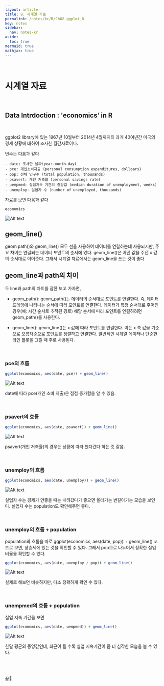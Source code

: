```yaml
---
layout: article
title: 8. 시계열 자료
permalink: /notes/kr/R/Ch08_ggplot_8
key: notes
sidebar:
  nav: notes-kr
aside:
  toc: true
mermaid: true
mathjax: true
---
```






<br>

# 시계열 자료



<br>

## Data Intrdoction : 'economics' in R

<br>

ggplot2 library에 있는 1967년 10월부터 2014년 4월까지의 과거 40여년간 미국의 경제 상황에 대하여 조사한 월간자료이다.



변수는 다음과 같다

```
- date: 조사한 날짜(year-month-day)
- pce: 개인소비지출 (personal consumption expenditures, dolloars)
- pop: 전체 인구수 (total population, thousands)
- psavert: 개인 저축률 (personal savings rate)
- uempmed: 실업지속 기간의 중앙값 (median duration of unemployment, weeks)
- unemploy: 실업자 수 (number of unemployed, thousands)
```


자료를 보면 다음과 같다


```r
economics
```
![Alt text](img/ggplot_52.PNG)


## geom_line()

geom path()와 geom_line() 모두 선을 사용하여 데이터를 연결하는데 사용되지만, 주요 차이는 연결되는 데이터 포인트의 순서에 있다. geom_line()은 어떤 값을 주던 x 값의 순서대로 이어준다. 그래서 시계열 자료에서는 geom_line을 쓰는 것이 좋다 


## geom_line과 path의 차이

두 line과 path의 차이를 잠깐 보고 가자면,


- geom_path():
geom_path()는 데이터의 순서대로 포인트를 연결한다. 즉, 데이터 프레임에 나타나는 순서에 따라 포인트를 연결한다.
데이터가 특정 순서대로 주어진 경우(예: 시간 순서로 추적된 경로) 해당 순서에 따라 포인트를 연결하려면 geom_path()를 사용한다.


- geom_line():
geom_line()는 x 값에 따라 포인트를 연결한다. 이는 x 축 값을 기준으로 오름차순으로 포인트를 정렬하고 연결한다.
일반적인 시계열 데이터나 단순한 라인 플롯을 그릴 때 주로 사용된다.




<br>

### pce의 흐름



```r
ggplot(economics, aes(date, pce)) + geom_line()
```

![Alt text](img/ggplot_53.png)


date에 따라 pce(개인 소비 지출)은 점점 증가함을 알 수 있음.




<br>

### psavert의 흐름



```r
ggplot(economics, aes(date, psavert)) + geom_line()
```

![Alt text](img/ggplot_54.png)


psavert(개인 저축률)의 경우는 상황에 따라 왔다갔다 하는 것 같음.


<br>


### unemploy의 흐름



```r
ggplot(economics, aes(date, unemploy)) + geom_line()
```

![Alt text](img/ggplot_55.png)

실업자 수는 경제가 안좋을 때는 내려갔다가 좋으면 올라가는 번갈아가는 모습을 보인다. 실업자 수는 population도 확인해주면 좋다.


<br>

### unemploy의 흐름 + population


population의 흐름을 따로 ggplot(economics, aes(date, pop)) + geom_line() 코드로 보면, 상승세에 있는 것을 확인할 수 있다. 그래서 pop으로 나누어서 정확한 실업 비율을 확인할 수 있다.


```r
ggplot(economics, aes(date, unemploy / pop)) + geom_line()
```

![Alt text](img/ggplot_56.png)

실제로 해보면 비슷하지만, 다소 정확하게 확인 수 있다.



<br>

### unempmed의 흐름 + population


실업 지속 기간을 보면


```r
ggplot(economics, aes(date, uempmed)) + geom_line()
```

![Alt text](img/ggplot_57.png)


한달 평균의 중앙값인데, 최근이 될 수록 실업 지속기간이 좀 더 심각한 모습을 볼 수 있다.





<br><br><br>
끝🙂
<br><br><br>